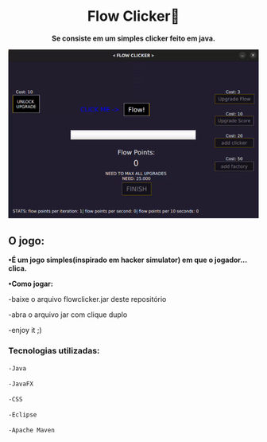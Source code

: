 <h1 align="center">Flow Clicker🎯</h1>

**<p align="center">Se consiste em um simples clicker feito em java.</p>**

<div align="center">
<img src="src/view/gifdemo.gif">
</div>

<h2>O jogo:</h2>

**•É um jogo simples(inspirado em hacker simulator) em que o jogador... clica.**

**•Como jogar:**

-baixe o arquivo flowclicker.jar deste repositório

-abra o arquivo jar com clique duplo

-enjoy it ;)

<h3>Tecnologias utilizadas:</h3>

`-Java`

`-JavaFX`

`-CSS`

`-Eclipse`

`-Apache Maven`
